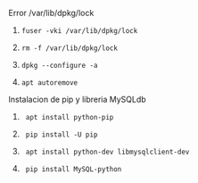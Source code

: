 Error /var/lib/dpkg/lock

1.     fuser -vki /var/lib/dpkg/lock
2.     rm -f /var/lib/dpkg/lock
3.     dpkg --configure -a
4.     apt autoremove

Instalacion de pip y libreria MySQLdb

1.      apt install python-pip
2.      pip install -U pip
3.      apt install python-dev libmysqlclient-dev
4.      pip install MySQL-python
